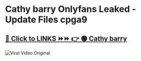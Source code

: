 
 # Cathy barry Onlyfans Leaked - Update Files cpga9

## <h2><a href="https://clipsfans.com/Cathy_barry&ref=git">🔗 Click to LINKS ⏩⏩ 👉 🟢 Cathy barry </a></h2>

<a href="https://clipsfans.com/Cathy_barry&ref=git" rel="nofollow" data-target="animated-image.originalLink"><img src="https://i.ibb.co.com/xMMVF88/686577567.gif" alt="Viral Video Original" style="max-width: 100%; display: inline-block;" data-target="animated-image.originalImage"></a>

